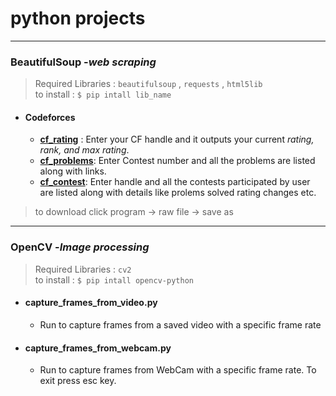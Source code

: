 # python projects
___
### BeautifulSoup  -*web scraping*
>Required Libraries  : `beautifulsoup` , `requests` , `html5lib`  <br>
>to install : `$ pip intall lib_name`
 - #### Codeforces
   - [**cf_rating**](https://raw.githubusercontent.com/RohitKaushal7/python/master/BeautifulSoup/codeforces/cf_rating.py) : Enter your CF handle and it outputs your current _rating, rank, and max rating_. 
   - [**cf_problems**](https://raw.githubusercontent.com/RohitKaushal7/python/master/BeautifulSoup/codeforces/cf_problems.py): Enter Contest number and all the problems are listed along with links.
   - [**cf_contest**](https://raw.githubusercontent.com/RohitKaushal7/python/master/BeautifulSoup/codeforces/cf_contest.py): Enter handle and all the contests participated by user are listed along with details like prolems solved rating changes etc.


> to download click program -> raw file -> save as

___
### OpenCV  -*Image processing*
>Required Libraries  : `cv2`<br>
>to install : `$ pip intall opencv-python`
 - #### capture_frames_from_video.py
   - Run to capture frames from a saved video with a specific frame rate
 - #### capture_frames_from_webcam.py
   - Run to capture frames from WebCam with a specific frame rate. To exit press esc key.

